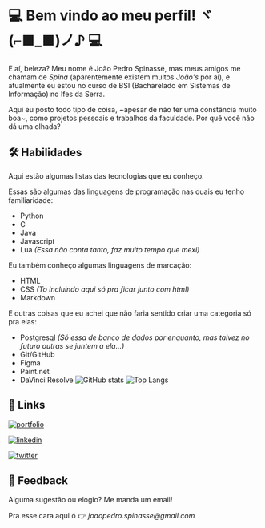 
# 💻 Bem vindo ao meu perfil! ヾ(⌐■_■)ノ♪ 💻
E aí, beleza? Meu nome é João Pedro Spinassé, mas meus amigos me chamam de *Spina* (aparentemente existem muitos _João's_ por aí), e atualmente eu estou no curso de BSI (Bacharelado em Sistemas de Informação) no Ifes da Serra.

Aqui eu posto todo tipo de coisa, ~apesar de não ter uma constância muito boa~, como projetos pessoais e trabalhos da faculdade. Por quê você não dá uma olhada?

## 🛠 Habilidades

Aqui estão algumas listas das tecnologias que eu conheço.

Essas são algumas das linguagens de programação nas quais eu tenho familiaridade:
* Python
* C
* Java
* Javascript
* Lua _(Essa não conta tanto, faz muito tempo que mexi)_

Eu também conheço algumas linguagens de marcação:
* HTML
* CSS _(To incluindo aqui só pra ficar junto com html)_
* Markdown

E outras coisas que eu achei que não faria sentido criar uma categoria só pra elas:
* Postgresql _(Só essa de banco de dados por enquanto, mas talvez no futuro outras se juntem a ela...)_
* Git/GitHub
* Figma
* Paint.net
* DaVinci Resolve
![GitHub stats](https://github-readme-stats.vercel.app/api?username=JP-76&show_icons=true&theme=transparent)
![Top Langs](https://github-readme-stats.vercel.app/api/top-langs/?username=JP-76&layout=compact&theme=transparent)

## 🔗 Links
[![portfolio](https://img.shields.io/badge/my_portfolio-000?style=for-the-badge&logo=ko-fi&logoColor=white)](https://jp-76.github.io/portfolio/)

[![linkedin](https://img.shields.io/badge/linkedin-0A66C2?style=for-the-badge&logo=linkedin&logoColor=white)](https://www.linkedin.com/in/jo%C3%A3o-pedro-spinass%C3%A9-viana-a62543239/)

[![twitter](https://img.shields.io/badge/twitter-1DA1F2?style=for-the-badge&logo=twitter&logoColor=white)](https://twitter.com/joao_spinasse)


## 🔁 Feedback

Alguma sugestão ou elogio? Me manda um email!

Pra esse cara aqui ó 👉 _joaopedro.spinasse@gmail.com_

